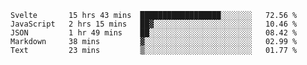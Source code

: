 <!--START_SECTION:waka-->
```text
Svelte       15 hrs 43 mins  ██████████████████░░░░░░░   72.56 % 
JavaScript   2 hrs 15 mins   ██▓░░░░░░░░░░░░░░░░░░░░░░   10.46 % 
JSON         1 hr 49 mins    ██░░░░░░░░░░░░░░░░░░░░░░░   08.42 % 
Markdown     38 mins         ▓░░░░░░░░░░░░░░░░░░░░░░░░   02.99 % 
Text         23 mins         ▒░░░░░░░░░░░░░░░░░░░░░░░░   01.77 % 
```
<!--END_SECTION:waka-->
